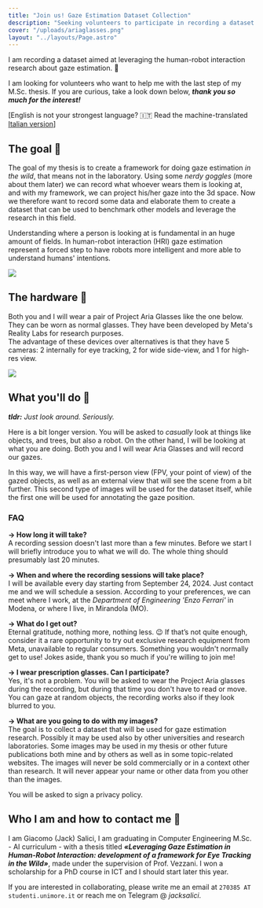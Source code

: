 ```yaml
---
title: "Join us! Gaze Estimation Dataset Collection"
description: "Seeking volunteers to participate in recording a dataset for gaze estimation benchmarking."
cover: "/uploads/ariaglasses.png"
layout: "../layouts/Page.astro"
---
```


<div class="bg-primary rounded-xl text-primary-content font-display text-xl p-5 mb-4">
I am recording a dataset aimed at leveraging the human-robot interaction research about gaze estimation. 👀
</div>

I am looking for volunteers who want to help me with the last step of my M.Sc. thesis. If you are curious, take a look down below, ***thank you so much for the interest!***  

<span class="text-xs text-secondary-content"> [English is not your strongest language? 🇮🇹 Read the machine-translated [Italian version](https://jacksalici-com.translate.goog/gaze-dataset/?_x_tr_sl=en&_x_tr_tl=it&_x_tr_hl=en&_x_tr_pto=wapp)] </span>

## The goal 🚀

The goal of my thesis is to create a framework for doing gaze estimation *in the wild*, that means not in the laboratory. Using some *nerdy goggles* (more about them later) we can record what whoever wears them is looking at, and with my framework, we can project his/her gaze into the 3d space. Now we therefore want to record some data and elaborate them to create a dataset that can be used to benchmark other models and leverage the research in this field.  

Understanding where a person is looking at is fundamental in an huge amount of fields. In human-robot interaction (HRI) gaze estimation represent a forced step to have robots more intelligent and more able to understand humans' intentions.

![](/uploads/rerun.png)


## The hardware 🥽  

Both you and I will wear a pair of Project Aria Glasses like the one below. They can be worn as normal glasses. They have been developed by Meta's Reality Labs for research purposes.  
The advantage of these devices over alternatives is that they have 5 cameras: 2 internally for eye tracking, 2 for wide side-view, and 1 for high-res view.  

![](/uploads/ariaglasses.png)


## What you'll do 🤖

***tldr:** Just look around. Seriously.*  

Here is a bit longer version. You will be asked to *casually* look at things like objects, and trees, but also a robot. On the other hand, I will be looking at what you are doing. Both you and I will wear Aria Glasses and will record our gazes.  

In this way, we will have a first-person view (FPV, your point of view) of the gazed objects, as well as an external view that will see the scene from a bit further. This second type of images will be used for the dataset itself, while the first one will be used for annotating the gaze position.  

### FAQ  

**→ How long it will take?**  
A recording session doesn't last more than a few minutes. Before we start I will briefly introduce you to what we will do. The whole thing should presumably last 20 minutes.

**→ When and where the recording sessions will take place?**  
I will be available every day starting from September 24, 2024. Just contact me and we will schedule a session.
According to your preferences, we can meet where I work, at the *Department of Engineering 'Enzo Ferrari'* in Modena, or where I live, in Mirandola (MO).

**→ What do I get out?**  
Eternal gratitude, nothing more, nothing less. 😉 If that’s not quite enough, consider it a rare opportunity to try out exclusive research equipment from Meta, unavailable to regular consumers. Something you wouldn't normally get to use! Jokes aside, thank you so much if you're willing to join me!

**→ I wear prescription glasses. Can I participate?**  
Yes, it's not a problem. You will be asked to wear the Project Aria glasses during the recording, but during that time you don't have to read or move. You can gaze at random objects, the recording works also if they look blurred to you.

**→ What are you going to do with my images?**  
The goal is to collect a dataset that will be used for gaze estimation research. Possibly it may be used also by other universities and research laboratories. Some images may be used in my thesis or other future publications both mine and by others as well as in some topic-related websites. The images will never be sold commercially or in a context other than research. It will never appear your name or other data from you other than the images.  

You will be asked to sign a privacy policy.

## Who I am and how to contact me 📮

I am Giacomo (Jack) Salici, I am graduating in Computer Engineering M.Sc. - AI curriculum - with a thesis titled ***«Leveraging Gaze Estimation in Human-Robot Interaction: development of a framework for Eye Tracking in the Wild»***, made under the supervision of Prof. Vezzani. I won a scholarship for a PhD course in ICT and I should start later this year.  

If you are interested in collaborating, please write me an email at  `270385 AT studenti.unimore.it` or reach me on Telegram @ _jacksalici_.
